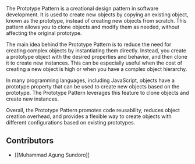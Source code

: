The Prototype Pattern is a creational design pattern in software development. It is used to create new objects by copying an existing object, known as the prototype, instead of creating new objects from scratch. This pattern allows you to clone objects and modify them as needed, without affecting the original prototype.

The main idea behind the Prototype Pattern is to reduce the need for creating complex objects by instantiating them directly. Instead, you create a prototype object with the desired properties and behavior, and then clone it to create new instances. This can be especially useful when the cost of creating a new object is high or when you have a complex object hierarchy.

In many programming languages, including JavaScript, objects have a prototype property that can be used to create new objects based on the prototype. The Prototype Pattern leverages this feature to clone objects and create new instances.

Overall, the Prototype Pattern promotes code reusability, reduces object creation overhead, and provides a flexible way to create objects with different configurations based on existing prototypes.

## Contributors
- [[Muhammad Agung Sundoro]]